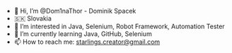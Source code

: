 - 👋 Hi, I’m @Dom1naThor - Dominik Spacek
- 🇸🇰  Slovakia
- 👀 I’m interested in Java, Selenium, Robot Framework, Automation Tester
- 🌱 I’m currently learning Java, GitHub, Selenium
- 📫 How to reach me: starlings.creator@gmail.com
